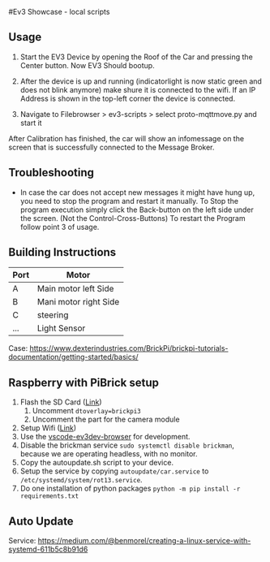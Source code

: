 #Ev3 Showcase - local scripts

## Usage

1. Start the EV3 Device by opening the Roof of the Car and pressing the Center button. 
Now EV3 Should bootup.

2. After the device is up and running (indicatorlight is now static green and does not blink anymore) make shure it is connected to the wifi. If an IP Address is shown in the top-left corner the device is connected.

3. Navigate to Filebrowser > ev3-scripts > select proto-mqttmove.py and start it

After Calibration has finished, the car will show an infomessage on the screen that is successfully connected to the Message Broker.

## Troubleshooting
- In case the car does not accept new messages it might have hung up, you need to stop the program and restart it manually. To Stop the program execution simply click the Back-button on the left side under the screen.  (Not the Control-Cross-Buttons) To restart the Program follow point 3 of usage.


## Building Instructions

| Port | Motor                 |
| ---- | --------------------- |
| A    | Main motor left Side  |
| B    | Mani motor right Side |
| C    | steering              |
| ...  | Light Sensor          |

Case: https://www.dexterindustries.com/BrickPi/brickpi-tutorials-documentation/getting-started/basics/

## Raspberry with PiBrick setup 

1. Flash the SD Card ([Link](https://www.ev3dev.org/docs/getting-started/))
   1. Uncomment `dtoverlay=brickpi3`
   2. Uncomment the part for the camera module
2. Setup Wifi ([Link](https://www.ev3dev.org/docs/tutorials/setting-up-wifi-using-the-command-line/))
3. Use the [vscode-ev3dev-browser](https://github.com/ev3dev/vscode-ev3dev-browser) for development.
4. Disable the brickman service `sudo systemctl disable brickman`, because we are operating headless, with no monitor. 
5. Copy the autoupdate.sh script to your device.
6. Setup the service by copying `autoupdate/car.service` to `/etc/systemd/system/rot13.service`. 
7. Do one installation of python packages `python -m pip install -r requirements.txt`

## Auto Update

Service: https://medium.com/@benmorel/creating-a-linux-service-with-systemd-611b5c8b91d6